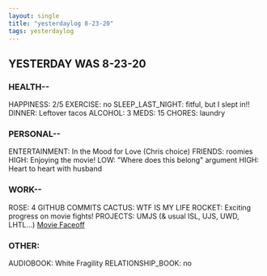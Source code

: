 ```yaml
---
layout: single
title: "yesterdaylog 8-23-20"
tags: yesterdaylog
---
```


## YESTERDAY WAS 8-23-20

### HEALTH--

HAPPINESS: 2/5
EXERCISE: no
SLEEP_LAST_NIGHT: fitful, but I slept in!!
DINNER: Leftover tacos
ALCOHOL: 3
MEDS: 15
CHORES: laundry

### PERSONAL--

ENTERTAINMENT: In the Mood for Love (Chris choice)
FRIENDS: roomies
HIGH: Enjoying the movie!
LOW: "Where does this belong" argument
HIGH: Heart to heart with husband

### WORK--

ROSE: 4 GITHUB COMMITS
CACTUS: WTF IS MY LIFE
ROCKET: Exciting progress on movie fights!
PROJECTS: UMJS (& usual ISL, UJS, UWD, LHTL...) [Movie Faceoff](https://moviefaceoff.com/)

### OTHER:

AUDIOBOOK: White Fragility
RELATIONSHIP_BOOK: no
